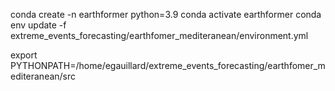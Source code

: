 

conda create -n earthformer python=3.9
conda activate earthformer
conda env update -f extreme_events_forecasting/earthfomer_mediteranean/environment.yml


export PYTHONPATH=/home/egauillard/extreme_events_forecasting/earthfomer_mediteranean/src